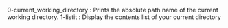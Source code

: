 0-current_working_directory : Prints the absolute path name of the current working directory.
1-listit : Display the contents list of your current directory

